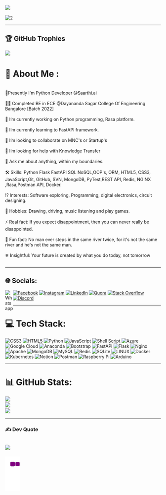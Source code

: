 [![](https://visitcount.itsvg.in/api?id=GuruprasadaShridharHegde&icon=9&color=4)](https://visitcount.itsvg.in)

<!-- Proudly created with GPRM ( https://gprm.itsvg.in ) --->

![2](https://user-images.githubusercontent.com/85961223/184620652-a98eb067-f232-46d8-a654-5475d4db757e.jpg)

---

## 🏆 GitHub Trophies
![](https://github-profile-trophy.vercel.app/?username=GuruprasadaShridharHegde&theme=juicyfresh&no-frame=false&no-bg=false&margin-w=4)


# 💫 About Me :
<br>🌱Presently I'm Python Developer @Saarthi.ai<br><br>👨‍🎓 Completed BE in ECE @Dayananda Sagar College Of Engineering Bangalore [Batch 2022]<br><br>🔭 I’m currently working on Python programming, Rasa platform.<br><br>🌱 I’m currently learning to FastAPI framework.<br><br>👯 I’m looking to collaborate on MNC's or Startup's<br><br>🤔 I’m looking for help with Knowledge Transfer<br><br>💬 Ask me about anything, within my boundaries.<br><br>🛠 Skills: Python Flask FastAPI SQL NoSQL,OOP's, ORM, HTML5, CSS3, JavaScript,Git, GitHub, SVN, MongoDB, PyTest,REST API, Redis, NGINX ,Rasa,Postman API, Docker. <br><br>⁉️ Interests: Software exploring, Programming, digital electronics, circuit designing.<br><br>📍 Hobbies: Drawing, driving, music listening and play games.<br><br>⚡ Real fact: If you expect disappointment, then you can never really be disappointed.<br><br>🎉 Fun fact: No man ever steps in the same river twice, for it's not the same river and he's not the same man.<br><br>❄ Insightful: Your future is created by what you do today, not tomorrow<br><br>

---

## 🌐 Socials:
[![Facebook](https://img.shields.io/badge/Facebook-%231877F2.svg?logo=Facebook&logoColor=white)](https://facebook.com/profile.php?id=100083385574254) [![Instagram](https://img.shields.io/badge/Instagram-%23E4405F.svg?logo=Instagram&logoColor=white)](https://instagram.com/guruprasada_s_hegde/) [![LinkedIn](https://img.shields.io/badge/LinkedIn-%230077B5.svg?logo=linkedin&logoColor=white)](https://linkedin.com/in/guruprasadashridharhegde/) [![Quora](https://img.shields.io/badge/Quora-%23B92B27.svg?logo=Quora&logoColor=white)](https://quora.com/profile/Guruprasada-Shridhar-Hegde-1DS19EC414) [![Stack Overflow](https://img.shields.io/badge/-Stackoverflow-FE7A16?logo=stack-overflow&logoColor=white)](https://stackoverflow.com/users/19766956) <a  href="https://api.whatsapp.com/send?phone=919482152447"> <img align="left" alt="Whatsapp" width="25px" src="https://cdn.jsdelivr.net/npm/simple-icons@v3/icons/whatsapp.svg" /> </a> 
[![Discord](https://img.shields.io/badge/Discord-%237289DA.svg?logo=discord&logoColor=white)](https://discord.gg/https://discord.gg/cZ7FTQf7XH)

---


# 💻 Tech Stack:
![CSS3](https://img.shields.io/badge/css3-%231572B6.svg?style=for-the-badge&logo=css3&logoColor=white) ![HTML5](https://img.shields.io/badge/html5-%23E34F26.svg?style=for-the-badge&logo=html5&logoColor=white) ![Python](https://img.shields.io/badge/python-3670A0?style=for-the-badge&logo=python&logoColor=ffdd54) ![JavaScript](https://img.shields.io/badge/javascript-%23323330.svg?style=for-the-badge&logo=javascript&logoColor=%23F7DF1E) ![Shell Script](https://img.shields.io/badge/shell_script-%23121011.svg?style=for-the-badge&logo=gnu-bash&logoColor=white) ![Azure](https://img.shields.io/badge/azure-%230072C6.svg?style=for-the-badge&logo=azure-devops&logoColor=white) ![Google Cloud](https://img.shields.io/badge/Google%20Cloud-%234285F4.svg?style=for-the-badge&logo=google-cloud&logoColor=white) ![Anaconda](https://img.shields.io/badge/Anaconda-%2344A833.svg?style=for-the-badge&logo=anaconda&logoColor=white) ![Bootstrap](https://img.shields.io/badge/bootstrap-%23563D7C.svg?style=for-the-badge&logo=bootstrap&logoColor=white) ![FastAPI](https://img.shields.io/badge/FastAPI-005571?style=for-the-badge&logo=fastapi) ![Flask](https://img.shields.io/badge/flask-%23000.svg?style=for-the-badge&logo=flask&logoColor=white) ![Nginx](https://img.shields.io/badge/nginx-%23009639.svg?style=for-the-badge&logo=nginx&logoColor=white) ![Apache](https://img.shields.io/badge/apache-%23D42029.svg?style=for-the-badge&logo=apache&logoColor=white) ![MongoDB](https://img.shields.io/badge/MongoDB-%234ea94b.svg?style=for-the-badge&logo=mongodb&logoColor=white) ![MySQL](https://img.shields.io/badge/mysql-%2300f.svg?style=for-the-badge&logo=mysql&logoColor=white) ![Redis](https://img.shields.io/badge/redis-%23DD0031.svg?style=for-the-badge&logo=redis&logoColor=white) ![SQLite](https://img.shields.io/badge/sqlite-%2307405e.svg?style=for-the-badge&logo=sqlite&logoColor=white) ![LINUX](https://img.shields.io/badge/Linux-FCC624?style=for-the-badge&logo=linux&logoColor=black) ![Docker](https://img.shields.io/badge/docker-%230db7ed.svg?style=for-the-badge&logo=docker&logoColor=white) ![Kubernetes](https://img.shields.io/badge/kubernetes-%23326ce5.svg?style=for-the-badge&logo=kubernetes&logoColor=white) ![Notion](https://img.shields.io/badge/Notion-%23000000.svg?style=for-the-badge&logo=notion&logoColor=white) ![Postman](https://img.shields.io/badge/Postman-FF6C37?style=for-the-badge&logo=postman&logoColor=white) ![Raspberry Pi](https://img.shields.io/badge/-RaspberryPi-C51A4A?style=for-the-badge&logo=Raspberry-Pi) ![Arduino](https://img.shields.io/badge/-Arduino-00979D?style=for-the-badge&logo=Arduino&logoColor=white)

---

# 📊 GitHub Stats:
![](https://github-readme-stats.vercel.app/api?username=GuruprasadaShridharHegde&theme=highcontrast&hide_border=false&include_all_commits=false&count_private=false)<br/>
![](https://github-readme-streak-stats.herokuapp.com/?user=GuruprasadaShridharHegde&theme=highcontrast&hide_border=false)<br/>
![](https://github-readme-stats.vercel.app/api/top-langs/?username=GuruprasadaShridharHegde&theme=highcontrast&hide_border=false&include_all_commits=false&count_private=false&layout=compact)


---


### ✍️ Dev Quote
![](https://quotes-github-readme.vercel.app/api?type=horizontal&theme=dark)
--- 
![snake gif](https://github.com/GuruprasadaShridharHegde/GuruprasadaShridharHegde/blob/output/github-contribution-grid-snake.gif)






 
